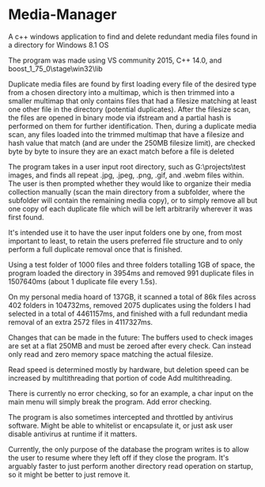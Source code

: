 # Media-Manager
A c++ windows application to find and delete redundant media files found in a directory for Windows 8.1 OS

The program was made using VS community 2015, C++ 14.0, and boost_1_75_0\stage\win32\lib

Duplicate media files are found by first loading every file of the desired type from a chosen directory into a multimap, which is then trimmed into a smaller multimap that only contains files that had a filesize matching at least one other file in the directory (potential duplicates).
After the filesize scan, the files are opened in binary mode via ifstream and a partial hash is performed on them for further identification.
Then, during a duplicate media scan, any files loaded into the trimmed multimap that have a filesize and hash value that match (and are under the 250MB filesize limit), are checked byte by byte to insure they are an exact match before a file is deleted

The program takes in a user input root directory, such as G:\projects\test images, and finds all repeat .jpg, .jpeg, .png, .gif, and .webm files within.
The user is then prompted whether they would like to organize their media collection manually (scan the main directory from a subfolder, where the subfolder will contain the remaining media copy), or to simply remove all but one copy of each duplicate file which will be left arbitrarily wherever it was first found.

It's intended use it to have the user input folders one by one, from most important to least, to retain the users preferred file structure and to only perform a full duplicate removal once that is finished.

Using a test folder of 1000 files and three folders totalling 1GB of space, the program loaded the directory in 3954ms and removed 991 duplicate files in 1507640ms (about 1 duplicate file every 1.5s).

On my personal media hoard of 137GB, it scanned a total of 86k files across 402 folders in 104732ms, removed 2075 duplicates using the folders I had selected in a total of 4461157ms, and finished with a full redundant media removal of an extra 2572 files in 4117327ms.



Changes that can be made in the future:
The buffers used to check images are set at a flat 250MB and must be zeroed after every check.
Can instead only read and zero memory space matching the actual filesize.

Read speed is determined mostly by hardware, but deletion speed can be increased by multithreading that portion of code
Add multithreading.

There is currently no error checking, so for an example, a char input on the main menu will simply break the program.
Add error checking.

The program is also sometimes intercepted and throttled by antivirus software.
Might be able to whitelist or encapsulate it, or just ask user disable antivirus at runtime if it matters.

Currently, the only purpose of the database the program writes is to allow the user to resume where they left off if they close the program.
It's arguably faster to just perform another directory read operation on startup, so it might be better to just remove it.
